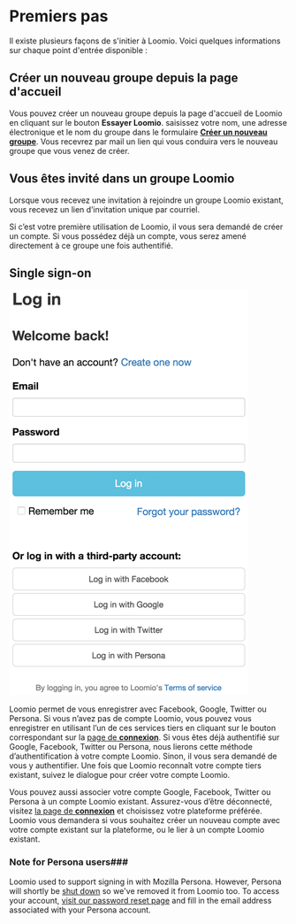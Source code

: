 # Premiers pas

Il existe plusieurs façons de s'initier à Loomio. Voici quelques informations sur chaque point d'entrée disponible :

## Créer un nouveau groupe depuis la page d'accueil

Vous pouvez créer un nouveau groupe depuis la page d'accueil de Loomio en cliquant sur le bouton **Essayer Loomio**. saisissez votre nom, une adresse électronique et le nom du groupe dans le formulaire [**Créer un nouveau groupe**](https://www.loomio.org/start_group). Vous recevrez par mail un lien qui vous conduira vers le nouveau groupe que vous venez de créer.

## Vous êtes invité dans un groupe Loomio

Lorsque vous recevez une invitation à rejoindre un groupe Loomio existant, vous recevez un lien d’invitation unique par courriel.

Si c’est votre première utilisation de Loomio, il vous sera demandé de créer un compte. Si vous possédez déjà un compte, vous serez amené directement à ce groupe une fois authentifié.

## Single sign-on

<img class="screenshot" alt="Log in page with single sign-on options" src="log_in_page.png" />

Loomio permet de vous enregistrer avec Facebook, Google, Twitter ou Persona. Si vous n’avez pas de compte Loomio, vous pouvez vous enregistrer en utilisant l’un de ces services tiers en cliquant sur le bouton correspondant sur la [page de **connexion**](http://loomio.org/sign_in). Si vous êtes déjà authentifié sur Google, Facebook, Twitter ou Persona, nous lierons cette méthode d’authentification à votre compte Loomio. Sinon, il vous sera demandé de vous y authentifier. Une fois que Loomio reconnaît votre compte tiers existant, suivez le dialogue pour créer votre compte Loomio.

Vous pouvez aussi associer votre compte Google, Facebook, Twitter ou Persona à un compte Loomio existant. Assurez-vous d’être déconnecté, visitez [la page de **connexion**](https://www.loomio.org/users/sign_in) et choisissez votre plateforme préférée. Loomio vous demandera si vous souhaitez créer un nouveau compte avec votre compte existant sur la plateforme, ou le lier à un compte Loomio existant.

### Note for Persona users###

Loomio used to support signing in with Mozilla Persona. However, Persona will shortly be [shut down](http://www.pcworld.com/article/3021736/internet/mozilla-persona-login-system-to-shut-down-end-november.html "Article about the end of Mozilla Persona - Opens in new tab") so we've removed it from Loomio too. To access your account, [visit our password reset page](https://www.loomio.org/users/password/new "Opens in new tab") and fill in the email address associated with your Persona account.
